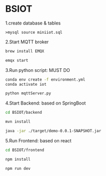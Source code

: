 # BSIOT

1.create database & tables

```mysql
>mysql source miniiot.sql
```



2.Start MQTT broker

```bash
brew install EMQX

emqx start
```



3.Run python script: MUST DO

```bash
conda env create -f environment.yml
conda activate iot

python mqttServer.py
```



4.Start Backend: based on SpringBoot

```bash
cd BSIOT/backend

mvn install

java -jar ./target/demo-0.0.1-SNAPSHOT.jar
```

5.Run Frontend: based on react

```bash
cd BSIOT/frontend

npm install

npm run dev
```

